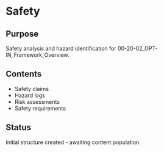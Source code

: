 # Safety

## Purpose
Safety analysis and hazard identification for 00-20-02_OPT-IN_Framework_Overview.

## Contents
- Safety claims
- Hazard logs
- Risk assessments
- Safety requirements

## Status
Initial structure created - awaiting content population.
